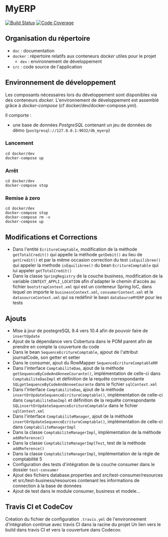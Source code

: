 # MyERP

[![Build Status](https://travis-ci.org/diarraSokhna/Projet5_MyErp.svg?branch=master)](https://travis-ci.org/diarraSokhna/Projet5_MyErp/)
[![Code Coverage](https://codecov.io/github/diarraSokhna/Projet5_MyErp/coverage.svg)](https://codecov.io/gh/diarraSokhna/Projet5_MyErp)

## Organisation du répertoire

*   `doc` : documentation
*   `docker` : répertoire relatifs aux conteneurs _docker_ utiles pour le projet
    *   `dev` : environnement de développement
*   `src` : code source de l'application

## Environnement de développement

Les composants nécessaires lors du développement sont disponibles via des conteneurs _docker_.
L'environnement de développement est assemblé grâce à _docker-compose_
(cf docker/dev/docker-compose.yml).

Il comporte :

*   une base de données _PostgreSQL_ contenant un jeu de données de démo (`postgresql://127.0.0.1:9032/db_myerp`)

### Lancement

    cd docker/dev
    docker-compose up


### Arrêt

    cd docker/dev
    docker-compose stop


### Remise à zero

    cd docker/dev
    docker-compose stop
    docker-compose rm -v
    docker-compose up

	
## Modifications et Corrections

*   Dans l'entité `EcritureComptable`, modification de la méthode `getTotalCredit()` qui appelle la méthode `getDebit()` au lieu de `getCredit()` et par la même occasion correction du test `isEquilibree()` qui appeler la methode `isEquilibree()` du bean `EcritureComptable` qui lui appeler `getTotalCredit()`
*   Dans la classe `SpringRegistry` de la couche business, modification de la variable `CONTEXT_APPLI_LOCATION` afin d'adapter le chemin d'accès au fichier `bootstrapContext.xml` qui est un conteneur Spring IoC, dans lequel on importe le `businessContext.xml`, `consumerContext.xml` et le `datasourceContext.xml` qui va redéfinir le bean `dataSourceMYERP` pour les tests


## Ajouts

*   Mise à jour de postegreSQL 9.4 vers 10.4 afin de pouvoir faire de `insertUpdate`
*   Ajout de la dépendance vers Cobertura dans le POM parent afin de prendre en compte la couverture du code
*   Dans le bean `SequenceEcritureComptable`, ajpout de l'attribut journalCode, son getter et setter
*   Dans le consumer, ajout du RowMapper `SequenceEcritureComptableRM`
*   Dans l'interface `ComptabiliteDao`, ajout de la méthode `getSequenceByCodeAndAnneeCourante()`, implémentation de celle-ci dans `ComptabiliteDaoImpl` et définition de la requête correspondante `SQLgetSequenceByCodeAndAnneeCourante` dans le fichier `sqlContext.xml`
*   Dans l'interface `ComptabiliteDao`, ajout de la méthode `insertOrUpdateSequenceEcritureComptable()`, implémentation de celle-ci dans `ComptabiliteDaoImpl` et définition de la requête correspondante `SQLinsertOrUpdateSequenceEcritureComptable` dans le fichier `sqlContext.xml`
*   Dans l'interface `ComptabiliteManager`, ajout de la méthode `insertOrUpdateSequenceEcritureComptable()`, implémentation de celle-ci dans `ComptabiliteManagerImpl`
*   Dans la classe `ComptabiliteManagerImpl`, implémentation de la méthode `addReference()` 
*   Dans la classe `ComptabiliteManagerImplTest`, test de la méthode `addReference()`
*   Dans la classe `ComptabiliteManagerImpl`, implémentation de la régle de comptabilité 5
*   Configuration des tests d'intégration de la couche consumer dans le dossier `test-consumer`
*   Ajout des fichiers database.properties and src/test-consumer/resources et src/test-business/resources contenant les informations de connection à la base de données
*   Ajout de test dans le module consumer, business et modele...

## Travis CI et CodeCov

Création du fichier de configuration `.travis.yml` de l'environnement d'intégration continue avec travis CI dans la racine du projet
Un lien vers le build dans travis CI et vers la couverture dans Codecov.
	
